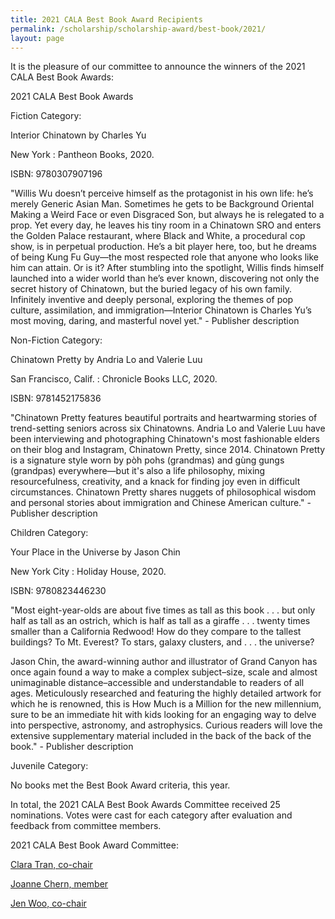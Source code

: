 ```yaml
---
title: 2021 CALA Best Book Award Recipients
permalink: /scholarship/scholarship-award/best-book/2021/
layout: page
---
```

It is the pleasure of our committee to announce the winners of the 2021 CALA Best Book Awards: 

2021 CALA Best Book Awards

Fiction Category: 

Interior Chinatown by Charles Yu 

New York : Pantheon Books, 2020. 

ISBN: 9780307907196 

"Willis Wu doesn’t perceive himself as the protagonist in his own life: he’s merely Generic Asian Man. Sometimes he gets to be Background Oriental Making a Weird Face or even Disgraced Son, but always he is relegated to a prop. Yet every day, he leaves his tiny room in a Chinatown SRO and enters the Golden Palace restaurant, where Black and White, a procedural cop show, is in perpetual production. He’s a bit player here, too, but he dreams of being Kung Fu Guy—the most respected role that anyone who looks like him can attain. Or is it?
After stumbling into the spotlight, Willis finds himself launched into a wider world than he’s ever known, discovering not only the secret history of Chinatown, but the buried legacy of his own family. Infinitely inventive and deeply personal, exploring the themes of pop culture, assimilation, and immigration—Interior Chinatown is Charles Yu’s most moving, daring, and masterful novel yet." - Publisher description

Non-Fiction Category: 

Chinatown Pretty by Andria Lo and Valerie Luu 

San Francisco, Calif. : Chronicle Books LLC, 2020. 

ISBN: 9781452175836 

"Chinatown Pretty features beautiful portraits and heartwarming stories of trend-setting seniors across six Chinatowns. Andria Lo and Valerie Luu have been interviewing and photographing Chinatown's most fashionable elders on their blog and Instagram, Chinatown Pretty, since 2014. Chinatown Pretty is a signature style worn by pòh pohs (grandmas) and gùng gungs (grandpas) everywhere—but it's also a life philosophy, mixing resourcefulness, creativity, and a knack for finding joy even in difficult circumstances. Chinatown Pretty shares nuggets of philosophical wisdom and personal stories about immigration and Chinese American culture." - Publisher description 

Children Category: 

Your Place in the Universe by Jason Chin 

New York City : Holiday House, 2020. 

ISBN: 9780823446230
 

"Most eight-year-olds are about five times as tall as this book . . . but only half as tall as an ostrich, which is half as tall as a giraffe . . . twenty times smaller than a California Redwood! How do they compare to the tallest buildings? To Mt. Everest? To stars, galaxy clusters, and . . . the universe? 

Jason Chin, the award-winning author and illustrator of Grand Canyon has once again found a way to make a complex subject–size, scale and almost unimaginable distance–accessible and understandable to readers of all ages. Meticulously researched and featuring the highly detailed artwork for which he is renowned, this is How Much is a Million for the new millennium, sure to be an immediate hit with kids looking for an engaging way to delve into perspective, astronomy, and astrophysics. Curious readers will love the extensive supplementary material included in the back of the back of the book." - Publisher description 

 

Juvenile Category: 

No books met the Best Book Award criteria, this year.

In total, the 2021 CALA Best Book Awards Committee received 25 nominations. Votes were cast for each category after evaluation and feedback from committee members. 

2021 CALA Best Book Award Committee:  

[Clara Tran, co-chair](yuet.tran@stonybrook.edu) 

[Joanne Chern, member](jchern@uw.edu) 

[Jen Woo, co-chair](jennifer.woo@sfpl.org) 